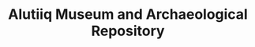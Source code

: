 ---
layout: repo
title: "Alutiiq Museum and Archaeological Repository"
id: 26
permalink: repos/26/
---